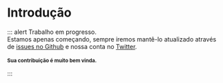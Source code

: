 # Introdução

<p>

::: alert Trabalho em progresso.  
Estamos apenas começando, sempre iremos mantê-lo atualizado através de [issues no Github](https://github.com/vue-a11y/vue-a11y.com/issues) e nossa conta no [Twitter](https://twitter.com/vue_a11y).  
<br>
<small>**Sua contribuição é muito bem vinda.**</small>

:::

</p>